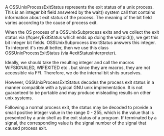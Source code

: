 A OSSUnixProcessExitStatus represents the exit status of a unix process. This is an integer bit field answered by the wait() system call that contains information about exit status of the process. The meaning of the bit field varies according to the cause of process exit. 

When the OS process of a OSSUnixSubprocess exits and we collect the exit status via (#queryExitStatus which ends up doing the waitpid()), we get this bit integer bit fields. 
OSSUnixSubprocess #exitStatus answers this integer. To interpret it's result better, then we use this class OSSUnixProcessExitStatus (via #exitStatusInterpreter).
 
Ideally, we should take the resulting integer and call the macros WIFSIGNALED, WIFEXITED etc.. but since they are macros, they are not accessible via FFI. Therefore, we do the internal bit shits ourselves.

However, OSSUnixProcessExitStatus decodes the process exit status in a manner compatible with a typical GNU unix implementation. It is not guaranteed to be portable and may produce misleading results on other unix systems.

Following a normal process exit, the status may be decoded to provide a small positive integer value in the range 0 - 255, which is the value that is presented by a unix shell as the exit status of a program. If terminated by a signal, the corresponding value is the signal number of the signal that caused process exit.

